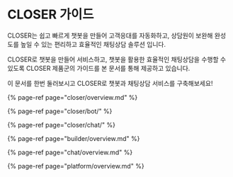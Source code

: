 # CLOSER 가이드

CLOSER는 쉽고 빠르게 챗봇을 만들어 고객응대를 자동화하고, 상담원이 보완해 완성도를 높일 수 있는 편리하고 효율적인 채팅상담 솔루션 입니다.

CLOSER로 챗봇을 만들어 서비스하고, 챗봇을 활용한 효율적인 채팅상담을 수행할 수 있도록 CLOSER 제품군의 가이드를 본 문서를 통해 제공하고 있습니다.

이 문서를 한번 둘러보시고 CLOSER로 챗봇과 채팅상담 서비스를 구축해보세요!

{% page-ref page="closer/overview.md" %}

{% page-ref page="closer/bot/" %}

{% page-ref page="closer/chat/" %}

{% page-ref page="builder/overview.md" %}

{% page-ref page="chat/overview.md" %}

{% page-ref page="platform/overview.md" %}




